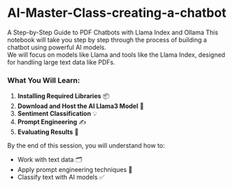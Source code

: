 # AI-Master-Class-creating-a-chatbot
 A Step-by-Step Guide to PDF Chatbots with Llama Index and Ollama
This notebook will take you step by step through the process of building a chatbot using powerful AI models.  
We will focus on models like Llama and tools like the Llama Index, designed for handling large text data like PDFs.

### What You Will Learn:
1. **Installing Required Libraries** 📦
2. **Download and Host the AI Llama3 Model** 🦙  
3. **Sentiment Classification** 💡  
4. **Prompt Engineering** ✍️  
5. **Evaluating Results** 📝  

By the end of this session, you will understand how to:
- Work with text data 🗂️  
- Apply prompt engineering techniques 🎯  
- Classify text with AI models ✅  
